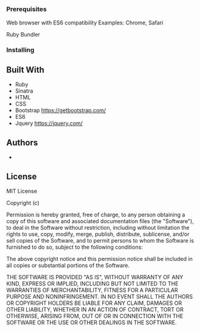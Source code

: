 # <!--PROJECT NAME HERE-->

<!--PROJECT DESCRIPTION HERE-->

### Prerequisites

Web browser with ES6 compatibility
Examples: Chrome, Safari

Ruby <!--VERSION HERE-->
Bundler

### Installing


## Built With

* Ruby
* Sinatra
* HTML
* CSS
* Bootstrap https://getbootstrap.com/
* ES6
* Jquery https://jquery.com/

## Authors

* <!--YOUR NAME HERE-->

## License

MIT License

Copyright (c) <!--YOUR NAME & YEAR HERE-->

Permission is hereby granted, free of charge, to any person obtaining a copy
of this software and associated documentation files (the "Software"), to deal
in the Software without restriction, including without limitation the rights
to use, copy, modify, merge, publish, distribute, sublicense, and/or sell
copies of the Software, and to permit persons to whom the Software is
furnished to do so, subject to the following conditions:

The above copyright notice and this permission notice shall be included in all
copies or substantial portions of the Software.

THE SOFTWARE IS PROVIDED "AS IS", WITHOUT WARRANTY OF ANY KIND, EXPRESS OR
IMPLIED, INCLUDING BUT NOT LIMITED TO THE WARRANTIES OF MERCHANTABILITY,
FITNESS FOR A PARTICULAR PURPOSE AND NONINFRINGEMENT. IN NO EVENT SHALL THE
AUTHORS OR COPYRIGHT HOLDERS BE LIABLE FOR ANY CLAIM, DAMAGES OR OTHER
LIABILITY, WHETHER IN AN ACTION OF CONTRACT, TORT OR OTHERWISE, ARISING FROM,
OUT OF OR IN CONNECTION WITH THE SOFTWARE OR THE USE OR OTHER DEALINGS IN THE
SOFTWARE.
